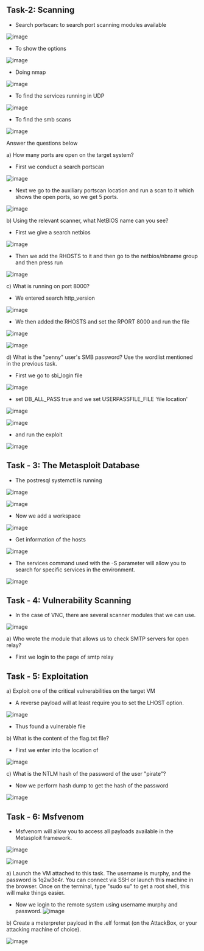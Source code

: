 ## Task-2: Scanning
- Search portscan: to search port scanning modules  available

![image](https://github.com/Akhilkj123/Cyber-Security/assets/65653010/9b89229e-f386-43c8-9784-c36ba6f40311)

- To show the options

![image](https://github.com/Akhilkj123/Cyber-Security/assets/65653010/4c2719d4-ebbc-4e37-8fdd-1447f1ba2fa0)

- Doing nmap

![image](https://github.com/Akhilkj123/Cyber-Security/assets/65653010/ad1c04d4-132f-4128-810b-acf19f18adc2)

- To find the services running in UDP

![image](https://github.com/Akhilkj123/Cyber-Security/assets/65653010/02b31580-d3c2-4434-9acd-a66a27fc6cd3)

- To find the smb scans

![image](https://github.com/Akhilkj123/Cyber-Security/assets/65653010/c752b698-0948-4e07-a9bd-59873b121c07)

Answer the questions below

a) How many ports are open on the target system?
- First we conduct a search portscan

![image](https://github.com/Akhilkj123/Cyber-Security/assets/65653010/32926ee5-ec5b-41cc-a25f-5086ce386d28)

- Next we go to the auxiliary portscan location and run a scan to it which shows the open ports, so we get 5 ports.

![image](https://github.com/Akhilkj123/Cyber-Security/assets/65653010/7d0c26e5-b9f3-4ed6-87ae-8a36ef962f26)

b) Using the relevant scanner, what NetBIOS name can you see?
- First we give a search netbios

![image](https://github.com/Akhilkj123/Cyber-Security/assets/65653010/ca6f0d68-3fc3-4d98-bdf8-3e97bdf8c19b)

- Then we add the RHOSTS to it and then go to the netbios/nbname group and then press run

![image](https://github.com/Akhilkj123/Cyber-Security/assets/65653010/b46714f6-50d9-4b99-b375-823285aead5c)

c) What is running on port 8000?
- We entered search http_version

![image](https://github.com/Akhilkj123/Cyber-Security/assets/65653010/7a5edde1-96bb-49fd-96e8-3150c01a4649)

- We then added the RHOSTS and set the RPORT 8000 and run the file

![image](https://github.com/Akhilkj123/Cyber-Security/assets/65653010/2fe95214-b57e-40c9-85c2-75e2100862c8)

![image](https://github.com/Akhilkj123/Cyber-Security/assets/65653010/399b4111-422e-44b1-a9e6-2b01b169964b)

d) What is the "penny" user's SMB password? Use the wordlist mentioned in the previous task.
- First we go to sbi_login file

![image](https://github.com/Akhilkj123/Cyber-Security/assets/65653010/19140099-c7f7-4506-9ed6-7d37565f5828)

- set DB_ALL_PASS true and we set USERPASSFILE_FILE 'file location'

![image](https://github.com/Akhilkj123/Cyber-Security/assets/65653010/a00f0d23-19ad-41ad-b4e3-1c52e63b1ae7)

![image](https://github.com/Akhilkj123/Cyber-Security/assets/65653010/eb3882de-e695-4817-b33a-a320b956b3de)

- and run the exploit

![image](https://github.com/Akhilkj123/Cyber-Security/assets/65653010/a3528ca4-3924-4181-a798-8de6a2f44799)

## Task - 3: The Metasploit Database
- The postresql systemctl is running

![image](https://github.com/Akhilkj123/Cyber-Security/assets/65653010/a616bd5e-b80e-4596-9925-b8780170d25f)

![image](https://github.com/Akhilkj123/Cyber-Security/assets/65653010/bc5a6e44-9969-499a-936a-1a6ea17a682b)

- Now we add a workspace

![image](https://github.com/Akhilkj123/Cyber-Security/assets/65653010/faf654b0-3a5a-4639-843d-a6fcaadbd861)

- Get information of the hosts

![image](https://github.com/Akhilkj123/Cyber-Security/assets/65653010/e316c7e7-c203-4718-a3c0-a2f0c0cea4c1)

- The services command used with the -S parameter will allow you to search for specific services in the environment.

![image](https://github.com/Akhilkj123/Cyber-Security/assets/65653010/52cea921-3696-48d7-87d1-a3bacee8c9b1)

## Task - 4: Vulnerability Scanning

- In the case of VNC, there are several scanner modules that we can use.

![image](https://github.com/Akhilkj123/Cyber-Security/assets/65653010/c3f70ef7-9536-472d-9d96-f06f81841a9c)

a) Who wrote the module that allows us to check SMTP servers for open relay?
- First we login to the page of smtp relay



## Task - 5: Exploitation

a) Exploit one of the critical vulnerabilities on the target VM
-  A reverse payload will at least require you to set the LHOST option.

![image](https://github.com/Akhilkj123/Cyber-Security/assets/65653010/7f1b017f-b4d3-416e-9925-2d830ff4eff8)

- Thus found a vulnerable file

b) What is the content of the flag.txt file?
- First we enter into the location of

![image](https://github.com/Akhilkj123/Cyber-Security/assets/65653010/9a3639b6-d4e3-4d3e-9d8c-dedac176f211)

c) What is the NTLM hash of the password of the user "pirate"?
- Now we perform hash dump to get the hash of the password

![image](https://github.com/Akhilkj123/Cyber-Security/assets/65653010/4b34baa2-0c3b-4844-9135-24e93959a4d0)

## Task - 6: Msfvenom
- Msfvenom will allow you to access all payloads available in the  Metasploit framework.

![image](https://github.com/Akhilkj123/Cyber-Security/assets/65653010/cbda57c0-192b-4601-bb57-6f32b4a63ffd)

![image](https://github.com/Akhilkj123/Cyber-Security/assets/65653010/cb42af05-6644-4216-8c16-924a812f4cd7)

a) Launch the VM attached to this task. The username is murphy, and the password is 1q2w3e4r. You can connect via SSH or launch this machine in the browser. Once on the terminal, type "sudo su" to get a root shell, this will make things easier.

- Now we login to the remote system using username murphy and password.
![image](https://github.com/Akhilkj123/Cyber-Security/assets/65653010/756bb519-2120-499a-8548-ef3445db237a)


b) Create a meterpreter payload in the .elf format (on the AttackBox, or your attacking machine of choice).

![image](https://github.com/Akhilkj123/Cyber-Security/assets/65653010/6c5464de-22b6-4be5-95ea-179ce61ee6db)










